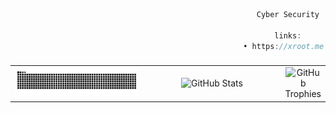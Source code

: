```js
                                                       Cyber Security
                        
                                                           links:
                                                    • https://xroot.me

```
###

<table style="width: 100%; table-layout: fixed;">
  <tr>
    <td align="center" style="width: 50%;">
      <img src="https://raw.githubusercontent.com/vmbx/vmbx/output/snake.svg" alt="Snake animation" style="max-height: 150px; width: auto; object-fit: contain;" />
    </td>
    <td align="center" style="width: 50%;">
      <img src="https://github-readme-streak-stats.herokuapp.com/?user=vmbx&theme=dark" alt="GitHub Stats" style="max-height: 150px; width: auto; object-fit: contain;" />
    </td>
    <td align="center" style="width: 50%;">
      <img src="https://github-profile-trophy.vercel.app/?username=vmbx&theme=dark&title=Commits,Experience" alt="GitHub Trophies" style="max-height: 150px; width: auto; object-fit: contain;" />
    </td>
  </tr>
</table>




